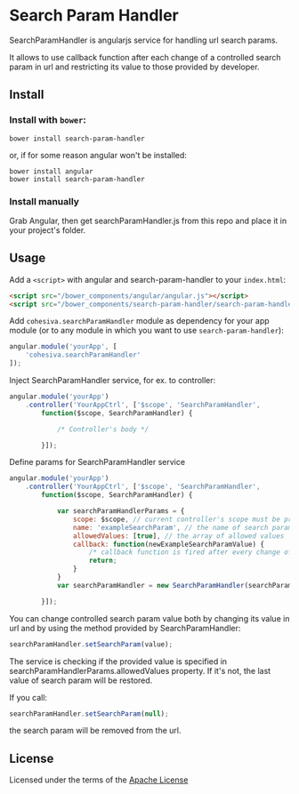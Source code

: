# Search Param Handler

SearchParamHandler is angularjs service for handling url search params.

It allows to use callback function after each change of a controlled search param in url and restricting its value to those provided by developer.

## Install

### Install with `bower`:

```shell
bower install search-param-handler
```

or, if for some reason angular won't be installed:

```shell
bower install angular
bower install search-param-handler
```

### Install manually

Grab Angular, then get searchParamHandler.js from this repo and place it in your project's folder.

## Usage

Add a `<script>` with angular and search-param-handler to your `index.html`:

```html
<script src="/bower_components/angular/angular.js"></script>
<script src="/bower_components/search-param-handler/search-param-handler.js"></script>
```

Add `cohesiva.searchParamHandler` module as dependency for your app module (or to any module in which you want to use `search-param-handler`):

```javascript
angular.module('yourApp', [
    'cohesiva.searchParamHandler'
]);

```

Inject SearchParamHandler service, for ex. to controller:

```javascript
angular.module('yourApp')
    .controller('YourAppCtrl', ['$scope', 'SearchParamHandler',
        function($scope, SearchParamHandler) {

            /* Controller's body */

        }]);

```

Define params for SearchParamHandler service

```javascript
angular.module('yourApp')
    .controller('YourAppCtrl', ['$scope', 'SearchParamHandler',
        function($scope, SearchParamHandler) {

            var searchParamHandlerParams = {
                scope: $scope, // current controller's scope must be provided for angular to set $watch service
                name: 'exampleSearchParam', // the name of search param displayed in url
                allowedValues: [true], // the array of allowed values
                callback: function(newExampleSearchParamValue) {
                    /* callback function is fired after every change of the exampleSearchParam value */
                    return;
                }
            }
            var searchParamHandler = new SearchParamHandler(searchParamHandlerParams); // initialize SearchParamHandler instance for specified params

        }]);

```

You can change controlled search param value both by changing its value in url and by using the method provided by SearchParamHandler:

```javascript
searchParamHandler.setSearchParam(value);
```

The service is checking if the provided value is specified in searchParamHandlerParams.allowedValues property. If it's not, the last value of search param will be restored.

If you call:

```javascript
searchParamHandler.setSearchParam(null);
```

the search param will be removed from the url.

## License

Licensed under the terms of the [Apache License](https://github.com/Cohesiva/search-param-handler/blob/master/LICENSE)
